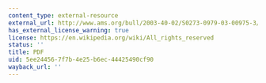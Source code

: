 ```yaml
---
content_type: external-resource
external_url: http://www.ams.org/bull/2003-40-02/S0273-0979-03-00975-3/S0273-0979-03-00975-3.pdf
has_external_license_warning: true
license: https://en.wikipedia.org/wiki/All_rights_reserved
status: ''
title: PDF
uid: 5ee24456-7f7b-4e25-b6ec-44425490cf90
wayback_url: ''
---
```

